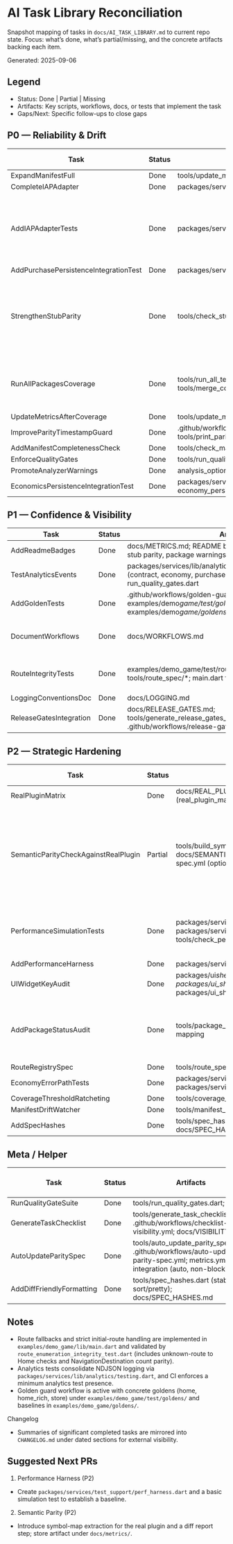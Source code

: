 # AI Task Library Reconciliation

Snapshot mapping of tasks in `docs/AI_TASK_LIBRARY.md` to current repo state. Focus: what’s done, what’s partial/missing, and the concrete artifacts backing each item.

Generated: 2025-09-06

## Legend

-    Status: Done | Partial | Missing
-    Artifacts: Key scripts, workflows, docs, or tests that implement the task
-    Gaps/Next: Specific follow-ups to close gaps

## P0 — Reliability & Drift

| Task                                  | Status | Artifacts                                                                                                        | Gaps / Next                                                            |
| ------------------------------------- | ------ | ---------------------------------------------------------------------------------------------------------------- | ---------------------------------------------------------------------- |
| ExpandManifestFull                    | Done   | tools/update_manifest.dart; .github/workflows/manifest-expander.yml                                              | —                                                                      |
| CompleteIAPAdapter                    | Done   | packages/services/lib/monetization/in_app_purchase_adapter.dart                                                  | —                                                                      |
| AddIAPAdapterTests                    | Done   | packages/services/test/monetization/in_app_purchase_adapter_test.dart                                            | Consider adding an integration smoke with real plugin in future matrix |
| AddPurchasePersistenceIntegrationTest | Done   | packages/services/test/monetization/purchase_persistence_integration_test.dart                                   | —                                                                      |
| StrengthenStubParity                  | Done   | tools/check_stub_parity.dart; tools/parity_spec/in_app_purchase.json; ci.yml gate                                | Consider expanding parity coverage to additional stubs when introduced |
| RunAllPackagesCoverage                | Done   | tools/run_all_tests.sh; tools/run_all_package_coverage.dart; tools/merge_coverage.dart                           | Ensure CI uses the all-packages path when needed                       |
| UpdateMetricsAfterCoverage            | Done   | tools/update_metrics.dart; .github/workflows/metrics.yml                                                         | —                                                                      |
| ImproveParityTimestampGuard           | Done   | .github/workflows/ci.yml (STUB_PARITY_OK + STUB_PARITY_SPEC_HASH); tools/print_parity_spec_hash.dart             | —                                                                      |
| AddManifestCompletenessCheck          | Done   | tools/check_manifest.dart; ci.yml                                                                                | —                                                                      |
| EnforceQualityGates                   | Done   | tools/run_quality_gates.dart; ci.yml                                                                             | —                                                                      |
| PromoteAnalyzerWarnings               | Done   | analysis_options.yaml (promoted hints→errors)                                                                    | —                                                                      |
| EconomicsPersistenceIntegrationTest   | Done   | packages/services/test/economy/economy_persistence_integration_test.dart; economy_persistence_negative_test.dart | —                                                                      |

## P1 — Confidence & Visibility

| Task                    | Status | Artifacts                                                                                                                                      | Gaps / Next                                  |
| ----------------------- | ------ | ---------------------------------------------------------------------------------------------------------------------------------------------- | -------------------------------------------- |
| AddReadmeBadges         | Done   | docs/METRICS.md; README badges (coverage, package count, stub parity, package warnings); docs/badges/\* via metrics                            | —                                            |
| TestAnalyticsEvents     | Done   | packages/services/lib/analytics/testing.dart; analytics tests (contract, economy, purchase, minimum event); ci gate via run_quality_gates.dart | —                                            |
| AddGoldenTests          | Done   | .github/workflows/golden-guard.yml; docs/GOLDENS.md; examples/demo*game/test/goldens/*.dart; examples/demo*game/goldens/*.png                  | —                                            |
| DocumentWorkflows       | Done   | docs/WORKFLOWS.md                                                                                                                              | Keep updated as workflows evolve             |
| RouteIntegrityTests     | Done   | examples/demo_game/test/route_enumeration_integrity_test.dart; tools/route_spec/\*; main.dart fallbacks                                        | Extend with more deep links/modals as needed |
| LoggingConventionsDoc   | Done   | docs/LOGGING.md                                                                                                                                | —                                            |
| ReleaseGatesIntegration | Done   | docs/RELEASE_GATES.md; tools/generate_release_gates_table.dart; .github/workflows/release-gates.yml                                            | —                                            |

## P2 — Strategic Hardening

| Task                                 | Status  | Artifacts                                                                                                                                                                             | Gaps / Next                                                                               |
| ------------------------------------ | ------- | ------------------------------------------------------------------------------------------------------------------------------------------------------------------------------------- | ----------------------------------------------------------------------------------------- |
| RealPluginMatrix                     | Done    | docs/REAL_PLUGIN_MATRIX.md; providers tests (real_plugin_matrix_test.dart); analytics_provider scaffolding                                                                            | —                                                                                         |
| SemanticParityCheckAgainstRealPlugin | Partial | tools/build_symbol_map.dart; tools/diff_parity_vs_real.dart; docs/SEMANTIC_PARITY.md; .github/workflows/auto-update-parity-spec.yml (optional)                                        | Optional workflow added; consider gating on presence of real plugin and publish artifacts |
| PerformanceSimulationTests           | Done    | packages/services/test/perf/performance_simulation_test.dart; packages/services/build/metrics/perf_simulation.json; tools/check_perf_metrics.dart; .github/workflows/perf-metrics.yml | Threshold validation + artifact upload wired in CI                                        |
| AddPerformanceHarness                | Done    | packages/services/lib/test_support/perf_harness.dart                                                                                                                                  | —                                                                                         |
| UIWidgetKeyAudit                     | Done    | packages/ui*shell/lib/src/nav/game_nav_scaffold.dart; packages/ui_shell/lib/src/store/*.dart; packages/ui*shell/test/*.dart; packages/ui_shell/README.md                              | —                                                                                         |
| AddPackageStatusAudit                | Done    | tools/package_status_audit.dart; surfaced in docs/WORKFLOWS.md mapping                                                                                                                | Optionally wire as soft gate in CI/metrics to print results                               |
| RouteRegistrySpec                    | Done    | tools/route_spec/route_registry.json; spec hash tooling; route integrity test                                                                                                         | —                                                                                         |
| EconomyErrorPathTests                | Done    | packages/services/test/economy/economy_persistence_negative_test.dart; packages/services/test/economy/economy_error_paths_test.dart                                                   | —                                                                                         |
| CoverageThresholdRatcheting          | Done    | tools/coverage_ratchet.dart; .github/workflows/coverage-ratchet.yml                                                                                                                   | —                                                                                         |
| ManifestDriftWatcher                 | Done    | tools/manifest_drift_watcher.dart; README hook instructions                                                                                                                           | —                                                                                         |
| AddSpecHashes                        | Done    | tools/spec_hashes.dart; .github/workflows/spec-hashes.yml; docs/SPEC_HASHES.md                                                                                                        | —                                                                                         |

## Meta / Helper

| Task                      | Status | Artifacts                                                                                                                          | Gaps / Next |
| ------------------------- | ------ | ---------------------------------------------------------------------------------------------------------------------------------- | ----------- |
| RunQualityGateSuite       | Done   | tools/run_quality_gates.dart; ci.yml                                                                                               | —           |
| GenerateTaskChecklist     | Done   | tools/generate_task_checklist.dart; .github/workflows/checklist-visibility.yml; docs/VISIBILITY.md                                 | —           |
| AutoUpdateParitySpec      | Done   | tools/auto_update_parity_spec.dart; .github/workflows/auto-update-parity-spec.yml; metrics.yml CI integration (auto, non-blocking) | —           |
| AddDiffFriendlyFormatting | Done   | tools/spec_hashes.dart (stable sort/pretty); docs/SPEC_HASHES.md                                                                   | —           |

## Notes

-    Route fallbacks and strict initial-route handling are implemented in `examples/demo_game/lib/main.dart` and validated by `route_enumeration_integrity_test.dart` (includes unknown-route to Home checks and NavigationDestination count parity).
-    Analytics tests consolidate NDJSON logging via `packages/services/lib/analytics/testing.dart`, and CI enforces a minimum analytics test presence.
-    Golden guard workflow is active with concrete goldens (home, home_rich, store) under `examples/demo_game/test/goldens/` and baselines in `examples/demo_game/goldens/`.

Changelog

-    Summaries of significant completed tasks are mirrored into `CHANGELOG.md` under dated sections for external visibility.

## Suggested Next PRs

1. Performance Harness (P2)

-    Create `packages/services/test_support/perf_harness.dart` and a basic simulation test to establish a baseline.

2. Semantic Parity (P2)

-    Introduce symbol-map extraction for the real plugin and a diff report step; store artifact under `docs/metrics/`.
